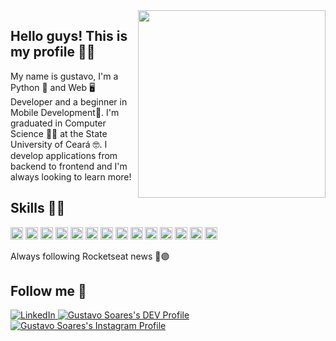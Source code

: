 <img align="right" width="300" src="https://media.tenor.com/images/4a96b718f96ee8e5e91c849394449fc1/tenor.gif" />

## Hello guys! This is my profile 👋😎 

My name is gustavo, I'm a Python 🐍 and Web 🖥️ Developer and a beginner in Mobile Development📱. I'm graduated in Computer Science 🧑‍🎓 at the State University of Ceará 🤓. I develop applications from backend to frontend and I'm always looking to learn more!

## Skills 🥇🏅
<!-- 
- [x] <img height="20" src="https://img.shields.io/badge/Python-14354C?style=for-the-badge&logo=python&logoColor=white" />
- [x] <img height="20" src="https://img.shields.io/badge/Django-092E20?style=for-the-badge&logo=django&logoColor=white" />
- [x] <img height="20" src="https://img.shields.io/badge/JavaScript-323330?style=for-the-badge&logo=javascript&logoColor=F7DF1E" />
- [x] <img height="20" src="https://img.shields.io/badge/Shell_Script-121011?style=for-the-badge&logo=gnu-bash&logoColor=white" />
- [x] <img height="20" src="https://img.shields.io/badge/Vue.js-35495E?style=for-the-badge&logo=vue.js&logoColor=4FC08D" />
- [x] <img height="20" src="https://img.shields.io/badge/fastapi-009688?style=for-the-badge&logo=fastapi&logoColor=white" />
- [x] <img height="20" src="https://img.shields.io/badge/Flask-000000?style=for-the-badge&logo=flask&logoColor=white" />
- [x] <img height="20" src="https://img.shields.io/badge/Docker-2CA5E0?style=for-the-badge&logo=docker&logoColor=white" />
- [x] <img height="20" src="https://img.shields.io/badge/PostgreSQL-316192?style=for-the-badge&logo=postgresql&logoColor=white" />
- [x] <img height="20" src="https://img.shields.io/badge/MongoDB-4EA94B?style=for-the-badge&logo=mongodb&logoColor=white" />
- [x] <img height="20" src="https://img.shields.io/badge/Arch_Linux-1793D1?style=for-the-badge&logo=arch-linux&logoColor=white" />
- [x] <img height="20" src="https://img.shields.io/badge/Node.js-43853D?style=for-the-badge&logo=node.js&logoColor=white" />
- [x] <img height="20" src="https://img.shields.io/badge/Nginx-009639?style=for-the-badge&logo=nginx&logoColor=white" />
- [x] <img height="20" src="https://img.shields.io/badge/Visual_Studio_Code-0078D4?style=for-the-badge&logo=visual%20studio%20code&logoColor=white " /> -->

<img height="20" src="https://img.shields.io/badge/Python-14354C?style=for-the-badge&logo=python&logoColor=white" />
<img height="20" src="https://img.shields.io/badge/Django-092E20?style=for-the-badge&logo=django&logoColor=white" />
<img height="20" src="https://img.shields.io/badge/JavaScript-323330?style=for-the-badge&logo=javascript&logoColor=F7DF1E" />
<img height="20" src="https://img.shields.io/badge/Shell_Script-121011?style=for-the-badge&logo=gnu-bash&logoColor=white" />
<img height="20" src="https://img.shields.io/badge/Vue.js-35495E?style=for-the-badge&logo=vue.js&logoColor=4FC08D" />
<img height="20" src="https://img.shields.io/badge/fastapi-009688?style=for-the-badge&logo=fastapi&logoColor=white" />
<img height="20" src="https://img.shields.io/badge/Flask-000000?style=for-the-badge&logo=flask&logoColor=white" />
<img height="20" src="https://img.shields.io/badge/Docker-2CA5E0?style=for-the-badge&logo=docker&logoColor=white" />
<img height="20" src="https://img.shields.io/badge/PostgreSQL-316192?style=for-the-badge&logo=postgresql&logoColor=white" />
<img height="20" src="https://img.shields.io/badge/MongoDB-4EA94B?style=for-the-badge&logo=mongodb&logoColor=white" />
<img height="20" src="https://img.shields.io/badge/Arch_Linux-1793D1?style=for-the-badge&logo=arch-linux&logoColor=white" />
<img height="20" src="https://img.shields.io/badge/Node.js-43853D?style=for-the-badge&logo=node.js&logoColor=white" />
<img height="20" src="https://img.shields.io/badge/Nginx-009639?style=for-the-badge&logo=nginx&logoColor=white" />
<img height="20" src="https://img.shields.io/badge/Visual_Studio_Code-0078D4?style=for-the-badge&logo=visual%20studio%20code&logoColor=white " />

<!--- [x] Learning Kotlin Android 📱
- [ ] Learning React & React Native 🚀 -->

Always following Rocketseat news 🚀🟣

## Follow me 🙈

<a href="https://www.linkedin.com/in/gustavo-soares-3a22b1176/" rel="nofollow">
  <img src="https://img.shields.io/badge/LinkedIn-0077B5?style=for-the-badge&logo=linkedin&logoColor=white" alt="LinkedIn" style="max-width:100%;">
</a>&Tab;
<a href="https://dev.to/gusssoares">
  <img src="https://img.shields.io/badge/dev.to-0A0A0A?style=for-the-badge&logo=dev.to&logoColor=white" alt="Gustavo Soares's DEV Profile" style="max-width:100%;">
</a>&Tab;
<a href="https://www.instagram.com/gus_soares22/">
  <img src="https://img.shields.io/badge/Instagram-E4405F?style=for-the-badge&logo=instagram&logoColor=white" alt="Gustavo Soares's Instagram Profile" style="max-width:100%;">
</a>&Tab;

<!-- 
**GussSoares/GussSoares** is a ✨ _special_ ✨ repository because its `README.md` (this file) appears on your GitHub profile.

Here are some ideas to get you started:

- 🔭 I’m currently working on ...
- 🌱 I’m currently learning ...
- 👯 I’m looking to collaborate on ...
- 🤔 I’m looking for help with ...
- 💬 Ask me about ...
- 📫 How to reach me: ...
- 😄 Pronouns: ...
- ⚡ Fun fact: ...
-->

